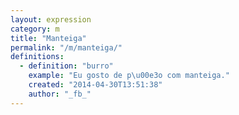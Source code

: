 ```yaml
---
layout: expression
category: m
title: "Manteiga"
permalink: "/m/manteiga/"
definitions:
  - definition: "burro"
    example: "Eu gosto de p\u00e3o com manteiga."
    created: "2014-04-30T13:51:38"
    author: "_fb_"
---
```

